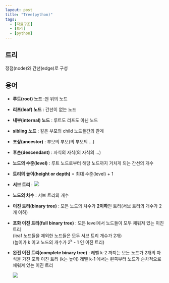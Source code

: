 ```yaml
---
layout: post
title: "Tree(python)"
tags:
  - [자료구조]
  - [트리]
  - [python]
---
```


## 트리

정점(node)와 간선(edge)로 구성

## 용어

- **루트(root) 노드** :맨 위의 노드
- **리프(leaf) 노드** : 간선이 없는 노드
- **내부(internal) 노드** : 루트도 리프도 아닌 노드
- **sibling 노드** : 같은 부모의 child 노드들간의 관계
- **조상(ancestor)** : 부모의 부모(의 부모의 ...)
- **후손(descendant)** : 자식의 자식(의 자식의 ...)
- **노드의 수준(level)** : 루트 노드로부터 해당 노드까지 거치게 되는 간선의 개수
- **트리의 높이(height or depth)** = 최대 수준(level) + 1
- **서브 트리** :
  ![](https://airvw.github.io\assets\img\github/subtree.png)
- **노드의 차수** : 서브 트리의 개수
- **이진 트리(binary tree)** : 모든 노드의 차수가 **2이하**인 트리(서브 트리의 개수가 2개 이하)
- **포화 이진 트리(full binary tree)** : 모든 level에서 노드들이 모두 채워져 있는 이진 트리  
  (leaf 노드들을 제외한 노드들은 모두 서브 트리 개수가 2개)  
  (높이가 k 이고 노드의 개수가 2<sup>k</sup> - 1 인 이진 트리)
- **완전 이진 트리(complete binary tree)** :
  레벨 k-2 까지는 모든 노드가 2개의 자식을 가진 포화 이진 트리 (k는 높이)
  레벨 k-1 에서는 왼쪽부터 노드가 순차적으로 채워져 있는 이진 트리

  ![](https://airvw.github.io\assets\img\github/binarytree.png)
